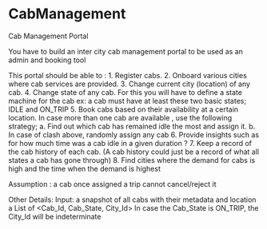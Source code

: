 # CabManagement
Cab Management Portal

You have to build an inter city cab management portal to be used as an admin and booking tool

This portal should be able to :
    1. Register cabs.
    2. Onboard various cities where cab services are provided.
    3. Change current city (location) of any cab.
    4. Change state of any cab. For this you will have to define a state machine for the cab ex:
    a cab must have at least these two basic states; IDLE and ON_TRIP
    5. Book cabs based on their availability at a certain location. In case more than one cab are
    available , use the following strategy;
        a. Find out which cab has remained idle the most and assign it.
        b. In case of clash above, randomly assign any cab
    6. Provide insights such as for how much time was a cab idle in a given duration ?
    7. Keep a record of the cab history of each cab. (A cab history could just be a record of what all states a cab has gone through)
    8. Find cities where the demand for cabs is high and the time when the demand is highest
    
Assumption : a cab once assigned a trip cannot cancel/reject it

Other Details:
Input: a snapshot of all cabs with their metadata and location
a List of <Cab_Id, Cab_State, City_Id>
In case the Cab_State is ON_TRIP, the City_Id will be indeterminate
